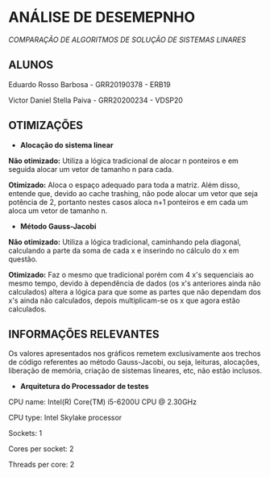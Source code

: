 # ANÁLISE DE DESEMEPNHO
*COMPARAÇÃO DE ALGORITMOS DE SOLUÇÃO DE SISTEMAS LINARES*

## ALUNOS

Eduardo Rosso Barbosa - GRR20190378 - ERB19

Victor Daniel Stella Paiva - GRR20200234 - VDSP20

## OTIMIZAÇÕES

* **Alocação do sistema linear**

**Não otimizado:** Utiliza a lógica tradicional de alocar n ponteiros e em seguida alocar um vetor de tamanho n para cada.

**Otimizado:** Aloca o espaço adequado para toda a matriz. Além disso, entende que, devido ao cache trashing, não pode alocar um vetor que seja potência de 2, portanto nestes casos aloca n+1 ponteiros e em cada um aloca um vetor de tamanho n.

* **Método Gauss-Jacobi**

**Não otimizado:** Utiliza a lógica tradicional, caminhando pela diagonal, calculando a parte da soma de cada x e inserindo no cálculo do x em questão. 

**Otimizado:** Faz o mesmo que tradicional porém com 4 x's sequenciais ao mesmo tempo, devido à dependência de dados (os x's anteriores ainda não calculados) altera a lógica para que some as partes que não dependam dos x's ainda não calculados, depois multiplicam-se os x que agora estão calculados.

## INFORMAÇÕES RELEVANTES

Os valores apresentados nos gráficos remetem exclusivamente aos trechos de código referentes ao método Gauss-Jacobi, ou seja, leituras, alocações, liberação de memória, criação de sistemas lineares, etc, não estão inclusos.

* **Arquitetura do Processador de testes**

CPU name: Intel(R) Core(TM) i5-6200U CPU @ 2.30GHz

CPU type: Intel Skylake processor

Sockets: 1

Cores per socket: 2

Threads per core: 2